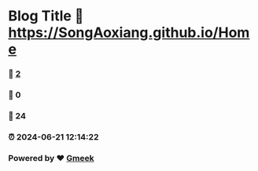 # Blog Title :link: https://SongAoxiang.github.io/Home 
### :page_facing_up: [2](https://SongAoxiang.github.io/Home/tag.html) 
### :speech_balloon: 0 
### :hibiscus: 24 
### :alarm_clock: 2024-06-21 12:14:22 
### Powered by :heart: [Gmeek](https://github.com/Meekdai/Gmeek)
